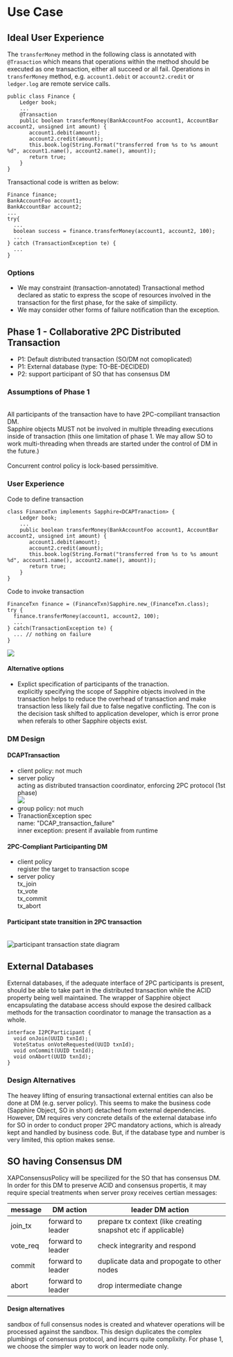 # Use Case
## Ideal User Experience
The `transferMoney` method in the following class is annotated with `@Trasaction` which means that operations within the method
should be executed as one transaction, either all succeed or all fail. Operations in `transferMoney` method, e.g. `account1.debit` or 
`account2.credit` or `ledger.log` are remote service calls.

```
public class Finance {   
    Ledger book;
    ...
    @Transaction
    public boolean transferMoney(BankAccountFoo account1, AccountBar account2, unsigned int amount) {
       account1.debit(amount);
       account2.credit(amount);
       this.book.log(String.Format("transferred from %s to %s amount %d", account1.name(), account2.name(), amount)); 
       return true;
    }
}
```

Transactional code is written as below:
```
Finance finance;
BankAccountFoo account1;
BankAccountBar account2;
...
try{
  ...
  boolean success = finance.transferMoney(account1, account2, 100);
  ...
} catch (TransactionException te) {
  ...
}
```
### Options
* We may constraint (transaction-annotated) Transactional method declared as static to express the scope of resources involved in the transaction for the first phase, for the sake of simpilicty.
* We may consider other forms of failure notification than the exception.   

## Phase 1 - Collaborative 2PC Distributed Transaction
* P1: Default distributed transaction (SO/DM not comoplicated)
* P1: External database (type: TO-BE-DECIDED)
* P2: support participant of SO that has consensus DM
### Assumptions of Phase 1
<br/>All participants of the transaction have to have 2PC-compiliant transaction DM.
<br/>Sapphire objects MUST not be involved in multiple threading executions inside of transaction (thiis one limitation of phase 1. We may allow SO to work multi-threading when threads are started under the control of DM in the future.)   
<br/>Concurrent control policy is lock-based perssimitive. 
### User Experience
Code to define transaction
```
class FinanceTxn implements Sapphire<DCAPTranaction> {
    Ledger book;
    ...
    public boolean transferMoney(BankAccountFoo account1, AccountBar account2, unsigned int amount) {
       account1.debit(amount);
       account2.credit(amount);
       this.book.log(String.Format("transferred from %s to %s amount %d", account1.name(), account2.name(), amount)); 
       return true;
    }
}
```
Code to invoke transaction
```
FinanceTxn finance = (FinanceTxn)Sapphire.new_(FinanceTxn.class);
try {
  finance.transferMoney(account1, account2, 100);
  ...
} catch(TransactionException te) {
  ... // nothing on failure
}
```
![](../images/tx-participants.png)
#### Alternative options
* Explict specification of participants of the tranaction.
<br/> explicitly specifying the scope of Sapphire objects involved in the transaction helps to reduce the overhead of transaction and make transaction less likely fail due to false negative conflicting. The con is the decision task shifted to application developer, which is error prone when referals to other Sapphire objects exist.
### DM Design
#### DCAPTransaction
* client policy: not much
* server policy
<br/>acting as distributed transaction coordinator, enforcing 2PC protocol (1st phase)
<br/> ![](../images/tx-state-chart.png)
* group policy: not much
* TranactionException spec
<br/>name: "DCAP_transaction_failure"
<br/>inner exception: present if available from runtime
#### 2PC-Compliant Participanting DM
* client policy
  <br/> register the target to transaction scope
* server policy
<br/> tx_join
<br/> tx_vote
<br/> tx_commit
<br/> tx_abort
#### Participant state transition in 2PC transaction
<br/>![participant transaction state diagram](../images/tx-participant-svrdm.png)
## External Databases
External databases, if the adequate interface of 2PC participants is present, should be able to take part in the distributed transaction while the ACID property being well maintained. The wrapper of Sapphire object encapsulating the database access should expose the desired callback methods for the transaction coordinator to manage the transaction as a whole.
```
interface I2PCParticipant {
  void onJoin(UUID txnId);
  VoteStatus onVoteRequested(UUID txnId);
  void onCommit(UUID txnId);
  void onAbort(UUID txnId);
}
```
### Design Alternatives
The heavey lifting of ensuring transactional external entities can also be done at DM (e.g. server policy). This seems to make the business code (Sapphire Object, SO in short) detached from external dependencies. However, DM requires very concrete details of the external database info for SO in order to conduct proper 2PC mandatory actions, which is already kept and handled by business code. But, if the database type and number is very limited, this option makes sense.
## SO having Consensus DM
XAPConsensusPolicy will be specilized for the SO that has consensus DM.
In order for this DM to preserve ACID and consensus propertis, it may require special treatments when server proxy receives certian messages:

message | DM action | leader DM action
---|---|---
join_tx | forward to leader | prepare tx context (like creating snapshot etc if applicable)
vote_req | forward to leader | check integrarity and respond
commit | forward to leader | duplicate data and propogate to other nodes
abort | forward to leader | drop intermediate change

#### Design alternatives
sandbox of full consensus nodes is created and whatever operations will be processed against the sandbox. This design duplicates the complex plumbings of consensus protocol, and incurrs quite complixity. For phase 1, we choose the simpler way to work on leader node only.
